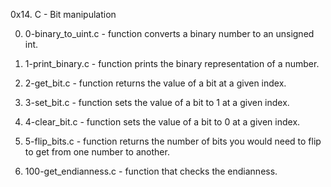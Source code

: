 0x14. C - Bit manipulation

0. 0-binary_to_uint.c - function converts a binary number to an unsigned int.

1. 1-print_binary.c - function prints the binary representation of a number.

2. 2-get_bit.c - function returns the value of a bit at a given index.

3. 3-set_bit.c - function sets the value of a bit to 1 at a given index.

4. 4-clear_bit.c - function sets the value of a bit to 0 at a given index.

5. 5-flip_bits.c - function returns the number of bits you would need to flip to get from one number to another.

6. 100-get_endianness.c - function that checks the endianness.